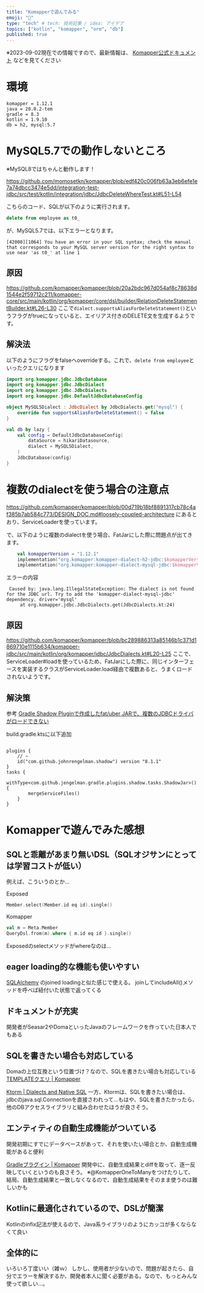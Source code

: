 ```yaml
---
title: "Komapperで遊んでみる"
emoji: "🍣"
type: "tech" # tech: 技術記事 / idea: アイデア
topics: ["kotlin", "komapper", "orm", "db"]
published: true
---
```


※2023-09-02現在での情報ですので、最新情報は、 [Komapper公式ドキュメント](https://www.komapper.org/ja/) などを見てください

# 環境

```
komapper = 1.12.1
java = 20.0.2-tem
gradle = 8.3
kotlin = 1.9.10
db = h2, mysql:5.7
```

# MySQL5.7での動作しないところ

※MySQL8ではちゃんと動作します！

https://github.com/momosetkn/komapper/blob/edf420c006fb63a3eb6efe1e7a74dbcc3474e5dd/integration-test-jdbc/src/test/kotlin/integration/jdbc/JdbcDeleteWhereTest.kt#L51-L54

こちらのコード、SQLが以下のように実行されます。
```sql
delete from employee as t0_
```

が、MySQL5.7では、以下エラーとなります。
```log
[42000][1064] You have an error in your SQL syntax; check the manual that corresponds to your MySQL server version for the right syntax to use near 'as t0_' at line 1
```

## 原因
https://github.com/komapper/komapper/blob/20a2bdc967d054af8c78638d1544e2f59712c211/komapper-core/src/main/kotlin/org/komapper/core/dsl/builder/RelationDeleteStatementBuilder.kt#L26-L30
ここで`dialect.supportsAliasForDeleteStatement()`というフラグがtrueになっていると、エイリアス付きのDELETE文を生成するようです。

## 解決法
以下のようにフラグをfalseへoverrideする。これで、`delete from employee`といったクエリになります

```kotlin
import org.komapper.jdbc.JdbcDatabase
import org.komapper.jdbc.JdbcDialect
import org.komapper.jdbc.JdbcDialects
import org.komapper.jdbc.DefaultJdbcDatabaseConfig

object MySQL5Dialect : JdbcDialect by JdbcDialects.get("mysql") {
    override fun supportsAliasForDeleteStatement() = false
}

val db by lazy {
    val config = DefaultJdbcDatabaseConfig(
        dataSource = hikariDatasource,
        dialect = MySQL5Dialect,
    )
    JdbcDatabase(config)
}
```

# 複数のdialectを使う場合の注意点

https://github.com/komapper/komapper/blob/00d719b18bf8891317cb78c4af385b7ab584c773/DESIGN_DOC.md#loosely-coupled-architecture
にあるとおり、ServiceLoaderを使っています。

で、以下のように複数のdialectを使う場合、FatJarにした際に問題点が出てきます。
```kotlin
    val komapperVersion = "1.12.1"
    implementation("org.komapper:komapper-dialect-h2-jdbc:$komapperVersion")
    implementation("org.komapper:komapper-dialect-mysql-jdbc:$komapperVersion")
```

エラーの内容
```log
 Caused by: java.lang.IllegalStateException: The dialect is not found for the JDBC url. Try to add the 'komapper-dialect-mysql-jdbc' dependency. driver='mysql'
     at org.komapper.jdbc.JdbcDialects.get(JdbcDialects.kt:24)
```

## 原因

https://github.com/komapper/komapper/blob/bc289886313a85146b1c371d1869710e1115b634/komapper-jdbc/src/main/kotlin/org/komapper/jdbc/JdbcDialects.kt#L20-L25
ここで、ServiceLoader#loadを使っているため、FatJarにした際に、同じインターフェースを実装するクラスがServiceLoader.load経由で複数あると、うまくロードされないようです。

## 解決策

参考 [Gradle Shadow Pluginで作成したfat/uber JARで、複数のJDBCドライバがロードできない](https://zenn.dev/onozaty/articles/shadowjar-merge-service-files)

build.gradle.ktsに以下追加

```agsl

plugins {
    // ~
    id("com.github.johnrengelman.shadow") version "8.1.1"
}
tasks {
    withType<com.github.jengelman.gradle.plugins.shadow.tasks.ShadowJar>() {
        mergeServiceFiles()
    }
}
```

# Komapperで遊んでみた感想

## SQLと乖離があまり無いDSL（SQLオジサンにとっては学習コストが低い）

例えば、こういうのとか…

Exposed
```kotlin
Member.select(Member.id eq id).single()
```
Komapper
```kotlin
val m = Meta.Member
QueryDsl.from(m).where { m.id eq id }.single()
```

Exposedのselectメソッドがwhereなのは…

## eager loading的な機能も使いやすい

[SQLAlchemy](https://docs.sqlalchemy.org/en/14/orm/loading_relationships.html#relationship-loading-techniques) のjoined loadingと似た感じで使える。
joinしてincludeAll()メソッドを呼べば紐付いた状態で返ってくる

## ドキュメントが充実

開発者がSeasar2やDomaといったJavaのフレームワークを作っていた日本人でもある

## SQLを書きたい場合も対応している

Domaの上位互換という位置づけ？なので、SQLを書きたい場合も対応している
[TEMPLATEクエリ \| Komapper](https://www.komapper.org/ja/docs/reference/query/querydsl/template/)

[Ktorm \| Dialects and Native SQL](https://www.ktorm.org/en/dialects-and-native-sql.html)
一方、Ktormは、SQLを書きたい場合は、jdbcのjava.sql.Connectionを直接さわれって…もはや、SQLを書きたかったら、他のDBアクセスライブラリと組み合わせたほうが良さそう。

## エンティティの自動生成機能がついている

開発初期にすでにデータベースがあって、それを使いたい場合とか、自動生成機能があると便利

[Gradleプラグイン \| Komapper](https://www.komapper.org/ja/docs/reference/gradle-plugin/)
開発中に、自動生成結果とdiffを取って、逐一反映していくというのも良さそう。
※@KomapperOneToManyをつけたりして、結局、自動生成結果と一致しなくなるので、自動生成結果をそのまま使うのは難しいかも

## Kotlinに最適化されているので、DSLが簡潔

Kotlinのinfix記法が使えるので、Java系ライブラリのようにカッコが多くならなくて良い

## 全体的に

いろいろ丁度いい（雑ｗ）
しかし、使用者が少ないので、問題が起きたら、自分でエラーを解決するか、開発者本人に聞く必要がある。なので、もっとみんな使って欲しい…。
